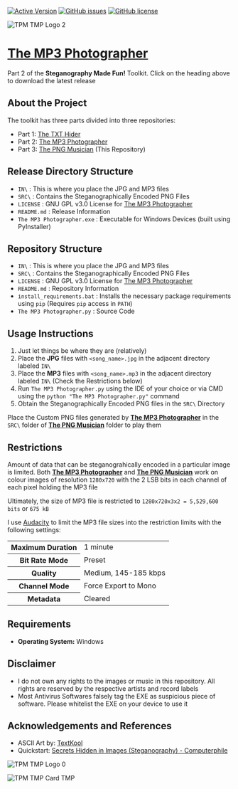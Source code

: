 [![Active Version](https://img.shields.io/badge/version-v2022.07.19-blue)](https://github.com/SagarDevAchar/TheMP3Photographer/releases/download/release/The.MP3.Photographer.v2022.07.19.zip)
[![GitHub issues](https://img.shields.io/github/issues/SagarDevAchar/TheMP3Photographer)](https://github.com/SagarDevAchar/TheMP3Photographer/issues)
[![GitHub license](https://img.shields.io/github/license/SagarDevAchar/TheMP3Photographer)](https://github.com/SagarDevAchar/TheMP3Photographer/blob/main/LICENSE)

![TPM TMP Logo 2](https://user-images.githubusercontent.com/51400137/183985573-6d67fdfd-2eeb-4eab-aacc-4327f63249c8.png)


# [The MP3 Photographer](https://github.com/SagarDevAchar/TheMP3Photographer/releases/download/release/The.MP3.Photographer.v2022.07.19.zip)

Part 2 of the **Steganography Made Fun!** Toolkit. Click on the heading above to download the latest release

## About the Project

The toolkit has three parts divided into three repositories:

- Part 1: [The TXT Hider](https://sagardevachar.github.io/TheTXTHider/)
- Part 2: [The MP3 Photographer](https://sagardevachar.github.io/TheMP3Photographer/)
- Part 3: [The PNG Musician](https://sagardevachar.github.io/ThePNGMusician/) (This Repository)

## Release Directory Structure

- `IN\` : This is where you place the JPG and MP3 files
- `SRC\` : Contains the Steganographically Encoded PNG Files
- `LICENSE` : GNU GPL v3.0 License for [The MP3 Photographer](https://sagardevachar.github.io/TheMP3Photographer)
- `README.md` : Release Information
- `The MP3 Photographer.exe` : Executable for Windows Devices (built using PyInstaller)

## Repository Structure

- `IN\` : This is where you place the JPG and MP3 files
- `SRC\` : Contains the Steganographically Encoded PNG Files
- `LICENSE` : GNU GPL v3.0 License for [The MP3 Photographer](https://github.com/SagarDevAchar/TheMP3Photographer)
- `README.md` : Repository Information
- `install_requirements.bat` : Installs the necessary package requirements using `pip` (Requires `pip` access in `PATH`)
- `The MP3 Photographer.py` : Source Code

## Usage Instructions

1. Just let things be where they are (relatively)
1. Place the **JPG** files with `<song_name>.jpg` in the adjacent directory labeled `IN\`
1. Place the **MP3** files with `<song_name>.mp3` in the adjacent directory labeled `IN\` (Check the Restrictions below)
1. Run `The MP3 Photographer.py` using the IDE of your choice or via CMD using the `python "The MP3 Photographer.py"` command
1. Obtain the Steganographically Encoded PNG files in the `SRC\` Directory

Place the Custom PNG files generated by [**The MP3 Photographer**](https://sagardevachar.github.io/TheMP3Photographer/) in the `SRC\` folder of [**The PNG Musician**](https://sagardevachar.github.io/ThePNGMusician/) folder to play them

## Restrictions

Amount of data that can be steganograhically encoded in a particular image is limited. Both [**The MP3 Photographer**](https://sagardevachar.github.io/TheMP3Photographer/) and [**The PNG Musician**](https://sagardevachar.github.io/ThePNGMusician/) work on colour images of resolution `1280x720` with the 2 LSB bits in each channel of each pixel holding the MP3 file

Ultimately, the size of MP3 file is restricted to `1280x720x3x2 = 5,529,600 bits` or `675 kB`

I use [Audacity](https://www.audacityteam.org/) to limit the MP3 file sizes into the restriction limits with the following settings:

<table>
  <tr>
    <th>Maximum Duration</th>
    <td>1 minute</td>
  </tr>
  <tr>
    <th>Bit Rate Mode</th>
    <td>Preset</td>
  </tr>
  <tr>
    <th>Quality</th>
    <td>Medium, 145-185 kbps</td>
  </tr>
  <tr>
    <th>Channel Mode</th>
    <td>Force Export to Mono</td>
  </tr>
  <tr>
    <th>Metadata</th>
    <td>Cleared</td>
  </tr>
</table>

## Requirements

- **Operating System:** Windows

## Disclaimer

- I do not own any rights to the images or music in this repository. All rights are reserved by the respective artists and record labels
- Most Antivirus Softwares falsely tag the EXE as suspicious piece of software. Please whitelist the EXE on your device to use it

## Acknowledgements and References

- ASCII Art by: [TextKool](https://textkool.com/en)
- Quickstart: [Secrets Hidden in Images (Steganography) - Computerphile](https://youtu.be/TWEXCYQKyDc)

![TPM TMP Logo 0](https://user-images.githubusercontent.com/51400137/183986572-b4e02a3f-ff50-4d67-8e74-35ea7c9e9ea6.png)

![TPM TMP Card TMP](https://user-images.githubusercontent.com/51400137/183986593-e50d3a9c-a08b-4f82-814a-4bbb12e88ea6.png)
